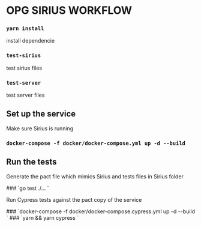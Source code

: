 <h1> OPG SIRIUS WORKFLOW </h1>

  ### `yarn install`
  <p> install dependencie </p>

  ### `test-sirius`
  <p> test sirius files </p>

   ### `test-server`
  <p> test server files </p>

<h2> Set up the service </h2>
  <p> Make sure Sirius is running </p>
  
  ### `docker-compose -f docker/docker-compose.yml up -d --build `

<h2> Run the tests </h2>
<p> Generate the pact file which mimics Sirius and tests files in Sirius folder</p>
 ### `go test ./... `
 
 <p> Run Cypress tests against the pact copy of the service </p>
 ### `docker-compose -f docker/docker-compose.cypress.yml up -d --build `
 ### `yarn && yarn cypress `
    